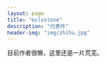 ```yaml
---
layout: page
title: "milestone"
description: "代表作"
header-img: "img/zhihu.jpg"
---
```


目前作者很懒，这里还是一片荒芜。    









